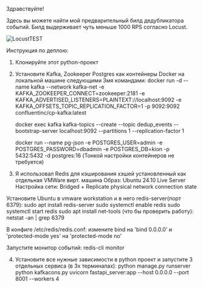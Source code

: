 Здравствуйте!

Здесь вы можете найти мой предварительный билд дедубликатора событий.
Билд выдерживает чуть меньше 1000 RPS согласно Locust.

![LocustTEST](https://github.com/user-attachments/assets/1cd8bcf9-d450-48e2-bedc-c25e8326598b)


Инструкция по деплою:

1) Клонируйте этот python-проект
2) Установите Kafka, Zookeeper Postgres как контейнеры Docker на локальной машине следующими 3мя командами:
   docker run -d --name kafka --network kafka-net -e KAFKA_ZOOKEEPER_CONNECT=zookeeper:2181 -e KAFKA_ADVERTISED_LISTENERS=PLAINTEXT://localhost:9092 -e KAFKA_OFFSETS_TOPIC_REPLICATION_FACTOR=1 -p 9092:9092 confluentinc/cp-kafka:latest
   
   docker exec kafka kafka-topics --create --topic dedup_events --bootstrap-server localhost:9092 --partitions 1 --replication-factor 1
   
   docker run --name pg-json -e POSTGRES_USER=admin -e POSTGRES_PASSWORD=dbadmin -e POSTGRES_DB=kion -p 5432:5432 -d postgres:16
   (Тонкой настройки контейнеров не требуется)

4) Я использовал Redis для кэширования хэшей установленный как отдельная VMWare вирт. машина
Образ: Ubuntu 24.10 Live Server
Настройка сети: Bridged + Replicate physical network connection state

Установите Ubuntu в vmware workstation и в него redis-server(порт 6379):
sudo apt install redis-server
sudo systemctl enable redis
sudo systemctl start redis
sudo apt install net-tools
(что бы проверить работу): netstat -an | grep 6379

В конфиге /etc/redis/redis.conf: измените bind на 'bind 0.0.0.0' и 'protected-mode yes' на 'protected-mode no'

Запустите монитор событий:
redis-cli monitor


4) Установите все нужные зависимости в python проект и запустите 3 отдельных сервиса (в 3х терминалах):
   python manage.py runserver
   python kafkacons.py
   uvicorn fastapi_server:app --host 0.0.0.0 --port 8001 --workers 4
